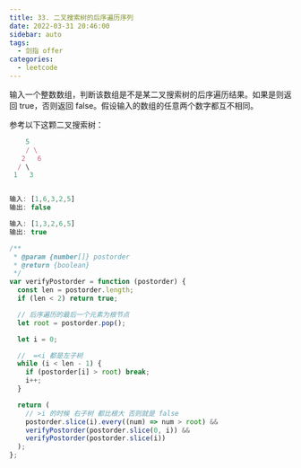 ```yaml
---
title: 33. 二叉搜索树的后序遍历序列
date: 2022-03-31 20:46:00
sidebar: auto
tags:
  - 剑指 offer
categories:
  - leetcode
---
```


输入一个整数数组，判断该数组是不是某二叉搜索树的后序遍历结果。如果是则返回 true，否则返回 false。假设输入的数组的任意两个数字都互不相同。

参考以下这颗二叉搜索树：

```js
    5
    / \
   2   6
  / \
 1   3


输入: [1,6,3,2,5]
输出: false

输入: [1,3,2,6,5]
输出: true
```

```js
/**
 * @param {number[]} postorder
 * @return {boolean}
 */
var verifyPostorder = function (postorder) {
  const len = postorder.length;
  if (len < 2) return true;

  // 后序遍历的最后一个元素为根节点
  let root = postorder.pop();

  let i = 0;

  //  =<i 都是左子树
  while (i < len - 1) {
    if (postorder[i] > root) break;
    i++;
  }

  return (
    // >i 的时候 右子树 都比根大 否则就是 false
    postorder.slice(i).every((num) => num > root) &&
    verifyPostorder(postorder.slice(0, i)) &&
    verifyPostorder(postorder.slice(i))
  );
};
```
